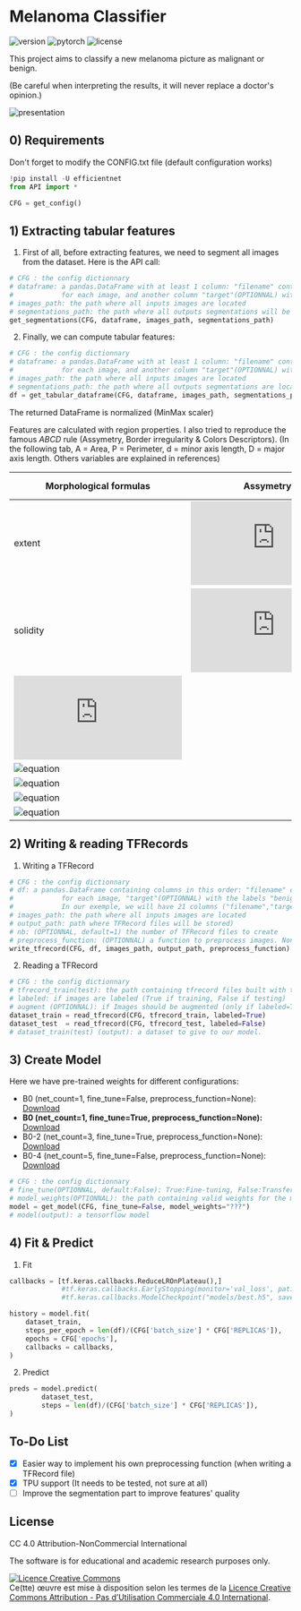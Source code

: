 # Melanoma Classifier

![version](https://img.shields.io/badge/version-v1.0.0-orange.svg?style=plastic)
![pytorch](https://img.shields.io/badge/tensorflow-v2.3.1-green.svg?style=plastic)
![license](https://img.shields.io/badge/license-CC_BY--NC_4.0-green.svg?style=plastic)

This project aims to classify a new melanoma picture as malignant or benign.

(Be careful when interpreting the results, it will never replace a doctor's opinion.)

![presentation](https://nsa40.casimages.com/img/2021/01/13//210113084647642103.png)

## 0) Requirements
Don't forget to modify the CONFIG.txt file (default configuration works)
```python
!pip install -U efficientnet
from API import *

CFG = get_config()
```

## 1) Extracting tabular features
1. First of all, before extracting features, we need to segment all images from the dataset.
Here is the API call:
```python
# CFG : the config dictionnary
# dataframe: a pandas.DataFrame with at least 1 column: "filename" containing the name(including the extension)
#            for each image, and another column "target"(OPTIONNAL) with the labels "benign" or "malignant"
# images_path: the path where all inputs images are located
# segmentations_path: the path where all outputs segmentations will be saved
get_segmentations(CFG, dataframe, images_path, segmentations_path)
```
2. Finally, we can compute tabular features:
```python
# CFG : the config dictionnary
# dataframe: a pandas.DataFrame with at least 1 column: "filename" containing the name(including the extension)
#            for each image, and another column "target"(OPTIONNAL) with the labels "benign" or "malignant"
# images_path: the path where all inputs images are located
# segmentations_path: the path where all outputs segmentations are located
df = get_tabular_dataframe(CFG, dataframe, images_path, segmentations_path)
```
The returned DataFrame is normalized (MinMax scaler)

Features are calculated with region properties.
I also tried to reproduce the famous *ABCD* rule (Assymetry, Border irregularity & Colors Descriptors).
(In the following tab, A = Area, P = Perimeter, d = minor axis length, D = major axis length. Others variables are explained in references)

Morphological formulas | Assymetry [ref](https://www.researchgate.net/publication/319354997_Classification_of_Benign_and_Malignant_Melanocytic_Lesions_A_CAD_Tool) | Border irregularity [ref](https://www.researchgate.net/publication/319354997_Classification_of_Benign_and_Malignant_Melanocytic_Lesions_A_CAD_Tool) | Colors [ref](https://www.ncbi.nlm.nih.gov/pmc/articles/PMC3160648/) |
------------ | ------------ | ------------ | ------------ |
extent | ![equation](https://latex.codecogs.com/svg.latex?min(A_x,%20A_y)/A) | ![equation](https://latex.codecogs.com/svg.latex?P%20*%20(1/d%20-%201/D)) | F4, F5, F6
solidity | ![equation](https://latex.codecogs.com/svg.latex?(A_x%20+%20A_y)/A) | | F10, F11, F12
![equation](https://latex.codecogs.com/svg.latex?d/D) | | | F13, F14, F15
![equation](https://latex.codecogs.com/svg.latex?4A/(\pi%20d^2)) |
![equation](https://latex.codecogs.com/svg.latex?(\pi%20d)/P) |
![equation](https://latex.codecogs.com/svg.latex?(4\pi%20A)/P^2) |
![equation](https://latex.codecogs.com/svg.latex?P/(\pi%20D)) |


## 2) Writing & reading TFRecords
1. Writing a TFRecord
```python
# CFG : the config dictionnary
# df: a pandas.DataFrame containing columns in this order: "filename" containing the name(including the extension)
#            for each image, "target"(OPTIONNAL) with the labels "benign" or "malignant", and all other columns are the features.
#            In our exemple, we will have 21 columns ("filename","target",+19 features)
# images_path: the path where all inputs images are located
# output_path: path where TFRecord files will be stored)
# nb: (OPTIONNAL, default=1) the number of TFRecord files to create
# preprocess_function: (OPTIONNAL) a function to preprocess images. None = no preprocessing. Default: whit-balancing + hair removal.
write_tfrecord(CFG, df, images_path, output_path, preprocess_function)
```
2. Reading a TFRecord
```python
# CFG : the config dictionnary
# tfrecord_train(test): the path containing tfrecord files built with training(test) data
# labeled: if images are labeled (True if training, False if testing)
# augment (OPTIONNAL): if Images should be augmented (only if labeled=True for training)
dataset_train = read_tfrecord(CFG, tfrecord_train, labeled=True)
dataset_test  = read_tfrecord(CFG, tfrecord_test, labeled=False)
# dataset_train(test) (output): a dataset to give to our model.
```
## 3) Create Model
Here we have pre-trained weights for different configurations:
* B0 (net_count=1, fine_tune=False, preprocess_function=None): [Download](https://drive.google.com/file/d/19QyTLsYVqXR54EoKhFpNZ0Jcyzr1IrMa/view?usp=sharing)
* **B0 (net_count=1, fine_tune=True, preprocess_function=None):** [Download](https://drive.google.com/file/d/1HLpf0pGm36w8fGWyTlFUudpq8gw2Hzd7/view?usp=sharing)
* B0-2 (net_count=3, fine_tune=True, preprocess_function=None): [Download](https://drive.google.com/file/d/18u2BoJ2O1UX9QDTuLeHyJIhwwDtJWuLI/view?usp=sharing)
* B0-4 (net_count=5, fine_tune=False, preprocess_function=None): [Download](https://drive.google.com/file/d/19TjZ3EJUzmzClT1KuYUHINM5qsP8Q2PI/view?usp=sharing)

```python
# CFG : the config dictionnary
# fine_tune(OPTIONNAL, default:False): True:Fine-tuning, False:Transfer-learning
# model_weights(OPTIONNAL): the path containing valid weights for the model
model = get_model(CFG, fine_tune=False, model_weights="???")
# model(output): a tensorflow model
```

## 4) Fit & Predict
1. Fit
```python
callbacks = [tf.keras.callbacks.ReduceLROnPlateau(),]
             #tf.keras.callbacks.EarlyStopping(monitor='val_loss', patience=5),
             #tf.keras.callbacks.ModelCheckpoint("models/best.h5", save_best_only=True, monitor='val_auc', mode='max', save_weights_only=True)]

history = model.fit(
    dataset_train,
    steps_per_epoch = len(df)/(CFG['batch_size'] * CFG['REPLICAS']),
    epochs = CFG['epochs'],
    callbacks = callbacks,
)
```

2. Predict
```python
preds = model.predict(
        dataset_test,
        steps = len(df)/(CFG['batch_size'] * CFG['REPLICAS']),
)
```


## To-Do List

- [x] Easier way to implement his own preprocessing function (when writing a TFRecord file)
- [x] TPU support (It needs to be tested, not sure at all)
- [ ] Improve the segmentation part to improve features' quality

## License

CC 4.0 Attribution-NonCommercial International

The software is for educational and academic research purposes only.

<a rel="license" href="http://creativecommons.org/licenses/by-nc/4.0/"><img alt="Licence Creative Commons" style="border-width:0" src="https://i.creativecommons.org/l/by-nc/4.0/88x31.png" /></a><br />Ce(tte) œuvre est mise à disposition selon les termes de la <a rel="license" href="http://creativecommons.org/licenses/by-nc/4.0/">Licence Creative Commons Attribution - Pas d’Utilisation Commerciale 4.0 International</a>.
